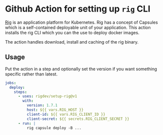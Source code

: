 # Github Action for setting up `rig` CLI

[Rig](https://docs.rig.dev) is an application platform for Kubernetes. Rig has
a concept of Capsules which is a self-contained deployable unit of your
application. This action installs the rig CLI which you can the use to deploy
docker images.

The action handles download, install and caching of the rig binary.

## Usage

Put the action in a step and optionally set the version if you want something
specific rather than latest.

```yaml
jobs:
  deploy:
    steps:
      - uses: rigdev/setup-rig@v1
        with:
          version: 1.7.1
          host: ${{ vars.RIG_HOST }}
          client-id: ${{ vars.RIG_CLIENT_ID }}
          client-secret: ${{ secrets.RIG_CLIENT_SECRET }}
      - run: |
          rig capsule deploy -B ...
```
